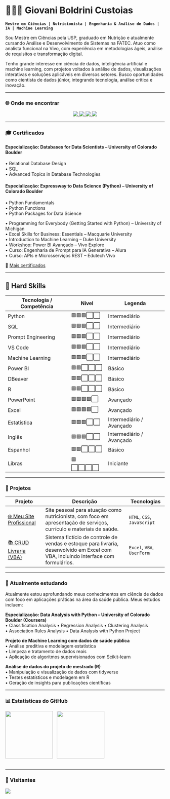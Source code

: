 # 👨🏻‍💻 Giovani Boldrini Custoias

**`Mestre em Ciências | Nutricionista | Engenharia & Análise de Dados | IA | Machine Learning`**


Sou Mestre em Ciências pela USP, graduado em Nutrição e atualmente cursando Análise e Desenvolvimento de Sistemas na FATEC. Atuo como analista funcional na Vivo, com experiência em metodologias ágeis, análise de requisitos e transformação digital.

Tenho grande interesse em ciência de dados, inteligência artificial e machine learning, com projetos voltados à análise de dados, visualizações interativas e soluções aplicáveis em diversos setores. Busco oportunidades como cientista de dados júnior, integrando tecnologia, análise crítica e inovação.

---

### 🌐 Onde me encontrar

<p align="center">
  <a href="https://nutricionistacustoias.com.br" target="_blank">
    <img src="https://img.shields.io/badge/Site-nutricionistacustoias.com.br-1f425f?style=for-the-badge&logo=google-chrome&logoColor=white" />
  </a>
  <a href="https://www.instagram.com/nutricionistacustoias" target="_blank">
    <img src="https://img.shields.io/badge/@nutricionistacustoias-E4405F?style=for-the-badge&logo=instagram&logoColor=white" />
  </a>
  <a href="https://www.linkedin.com/in/giovani-boldrini-custoias-63312516a" target="_blank">
    <img src="https://img.shields.io/badge/LinkedIn-Giovani%20Boldrini%20Custoias-0077B5?style=for-the-badge&logo=linkedin&logoColor=white" />
</a>
  <a href="https://lattes.cnpq.br/7873063857752307" target="_blank">
    <img src="https://img.shields.io/badge/Lattes-Currículo%20Lattes-4B0082?style=for-the-badge&logo=readme&logoColor=white" />
</a>
    

</p>

---

### 🎓 Certificados

#### Especialização: Databases for Data Scientists – University of Colorado Boulder  
• Relational Database Design  
• SQL  
• Advanced Topics in Database Technologies  

#### Especialização: Expressway to Data Science (Python) – University of Colorado Boulder  
• Python Fundamentals  
• Python Functions  
• Python Packages for Data Science  

• Programming for Everybody (Getting Started with Python) – University of Michigan    
• Excel Skills for Business: Essentials – Macquarie University  
• Introduction to Machine Learning – Duke University    
• Workshop: Power BI Avançado – Vivo Explore  
• Curso: Engenharia de Prompt para IA Generativa – Alura   
• Curso: APIs e Microsserviços REST – Edutech Vivo  


📜 [Mais certificados](CERTIFICACOES.md)

---

## 🧠 Hard Skills

| Tecnologia / Competência         | Nível         | Legenda         |
|----------------------------------|---------------|-----------------|
| Python                           | 🟩🟩🟩⬜⬜       | Intermediário   |
| SQL                              | 🟩🟩🟩⬜⬜       | Intermediário   |
| Prompt Engineering               | 🟩🟩🟩⬜⬜       | Intermediário   |
| VS Code                          | 🟩🟩🟩⬜⬜       | Intermediário   |
| Machine Learning                 | 🟩🟩🟩⬜⬜       | Intermediário   |
| Power BI                         | 🟩🟩⬜⬜⬜       | Básico          |
| DBeaver                          | 🟩🟩⬜⬜⬜       | Básico          |
| R                                | 🟩🟩⬜⬜⬜       | Básico          |
| PowerPoint                       | 🟩🟩🟩🟩⬜       | Avançado        |
| Excel                            | 🟩🟩🟩🟩⬜       | Avançado        |
| Estatística                      | 🟩🟩🟩⬜⬜       | Intermediário / Avançado   |
| Inglês                           | 🟩🟩🟩⬜⬜       | Intermediário / Avançado|
| Espanhol                         | 🟩🟩⬜⬜⬜       | Básico          |
| Libras                           | 🟩⬜⬜⬜⬜       | Iniciante       |

---


### 🚀 Projetos

| Projeto | Descrição | Tecnologias |
|--------|-----------|-------------|
| [🌐 Meu Site Profissional](https://github.com/Gbcustoias/meusite) | Site pessoal para atuação como nutricionista, com foco em apresentação de serviços, currículo e materiais de saúde. | `HTML`, `CSS`, `JavaScript` |
| [📚 CRUD Livraria (VBA)](https://github.com/Gbcustoias/livraria) | Sistema fictício de controle de vendas e estoque para livraria, desenvolvido em Excel com VBA, incluindo interface com formulários. | `Excel`, `VBA`, `UserForm` |

---



### 📖 Atualmente estudando

Atualmente estou aprofundando meus conhecimentos em ciência de dados com foco em aplicações práticas na área da saúde pública. Meus estudos incluem:

**Especialização: Data Analysis with Python – University of Colorado Boulder (Coursera)**  
• Classification Analysis 
• Regression Analysis 
• Clustering Analysis   
• Association Rules Analysis
• Data Analysis with Python Project  

**Projeto de Machine Learning com dados de saúde pública**  
• Análise preditiva e modelagem estatística  
• Limpeza e tratamento de dados reais  
• Aplicação de algoritmos supervisionados com Scikit-learn  

**Análise de dados do projeto de mestrado (R)**  
• Manipulação e visualização de dados com tidyverse  
• Testes estatísticos e modelagem em R  
• Geração de insights para publicações científicas


---

### 📊 Estatísticas do GitHub

<p>
  <img align="left" height="150" style="padding-right: 10px;" src="https://github-readme-stats.vercel.app/api?username=Gbcustoias&show_icons=true&theme=tokyonight&include_all_commits=true&locale=pt-br" />
  <img align="left" height="150" src="https://github-readme-stats.vercel.app/api/top-langs/?username=Gbcustoias&repo=meusite&theme=tokyonight&layout=compact&custom_title=Linguagens+do+Site&langs_count=3" />
</p>

<br><br><br><br><br><br><br><br><br><br>

---

### 👀 Visitantes

<p>
  <img src="https://komarev.com/ghpvc/?username=Gbcustoias&color=blue&style=for-the-badge" />
</p>
